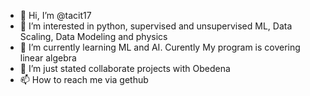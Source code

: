 - 👋 Hi, I’m @tacit17
- 👀 I’m interested in python, supervised and unsupervised ML, Data Scaling, Data Modeling and physics
- 🌱 I’m currently learning ML and AI.  Curently My program is covering linear algebra
- 💞️ I’m just stated collaborate projects with Obedena 
- 📫 How to reach me via gethub
<!---
tacit17/tacit17 is a ✨ special ✨ repository because its `README.md` (this file) appears on your GitHub profile.
You can click the Preview link to take a look at your changes.
--->
